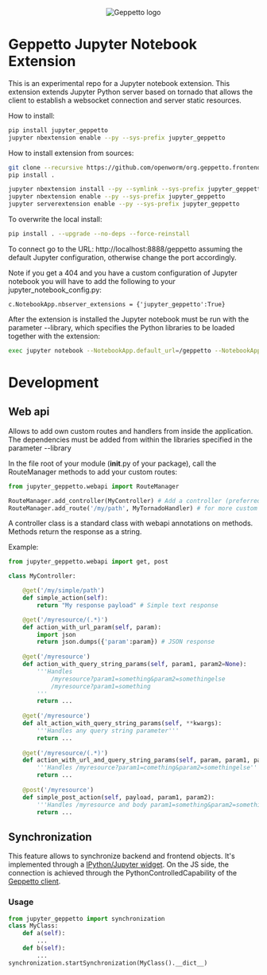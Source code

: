 <p align="center">
  <img src="https://dl.dropboxusercontent.com/u/7538688/geppetto%20logo.png?dl=1" alt="Geppetto logo"/>
</p>

# Geppetto Jupyter Notebook Extension
This is an experimental repo for a Jupyter notebook extension. This extension extends Jupyter Python server based on tornado that allows the client to establish a websocket connection and server static resources.

How to install:
```bash
pip install jupyter_geppetto
jupyter nbextension enable --py --sys-prefix jupyter_geppetto
```

How to install extension from sources:
```bash
git clone --recursive https://github.com/openworm/org.geppetto.frontend.jupyter.git
pip install .

jupyter nbextension install --py --symlink --sys-prefix jupyter_geppetto
jupyter nbextension enable --py --sys-prefix jupyter_geppetto
jupyter serverextension enable --py --sys-prefix jupyter_geppetto
```
To overwrite the local install:
```bash
pip install . --upgrade --no-deps --force-reinstall
```

To connect go to the URL:
http://localhost:8888/geppetto
assuming the default Jupyter configuration, otherwise change the port accordingly.

Note if you get a 404 and you have a custom configuration of Jupyter notebook you will have to add the following to your jupyter_notebook_config.py:
```
c.NotebookApp.nbserver_extensions = {'jupyter_geppetto':True}
```

After the extension is installed the Jupyter notebook must be run with the parameter --library, which specifies the 
Python libraries to be loaded together with the extension:
```bash
exec jupyter notebook --NotebookApp.default_url=/geppetto --NotebookApp.token='' --library=nwb_explore
```


# Development 
## Web api
Allows to add own custom routes and handlers from inside the application.
The dependencies must be added from within the libraries specified in the parameter --library

In the file root of your module (__init__.py of your package), call the RouteManager methods to add your custom routes:
```python
from jupyter_geppetto.webapi import RouteManager

RouteManager.add_controller(MyController) # Add a controller (preferred way for http requests)
RouteManager.add_route('/my/path', MyTornadoHandler) # for more custom control
```

A controller class is a standard class with webapi annotations on methods.
Methods return the response as a string.

Example:
```python
from jupyter_geppetto.webapi import get, post

class MyController:

    @get('/my/simple/path')
    def simple_action(self):
        return "My response payload" # Simple text response

    @get('/myresource/(.*)')
    def action_with_url_param(self, param):
        import json
        return json.dumps({'param':param}) # JSON response
    
    @get('/myresource')
    def action_with_query_string_params(self, param1, param2=None):
        '''Handles 
            /myresource?param1=something&param2=somethingelse
            /myresource?param1=something
        '''
        return ...   
    
    @get('/myresource')
    def alt_action_with_query_string_params(self, **kwargs):
        '''Handles any query string parameter'''
        return ...   
        
    @get('/myresource/(.*)')
    def action_with_url_and_query_string_params(self, param, param1, param2):
        '''Handles /myresource?param1=comething&param2=somethingelse'''
        return ... 
        
    @post('/myresource')
    def simple_post_action(self, payload, param1, param2):
        '''Handles /myresource and body param1=something&param2=somethingelse'''
        return ... 
```
## Synchronization
This feature allows to synchronize backend and frontend objects.
It's implemented through a [IPython/Jupyter widget](https://ipywidgets.readthedocs.io/en/stable/examples/Widget%20Basics.html).
On the JS side, the connection is achieved through the PythonControlledCapability of the [Geppetto client](https://github.com/openworm/geppetto-client/).

 
### Usage
```python
from jupyter_geppetto import synchronization
class MyClass:
    def a(self):
        ...
    def b(self):
        ...
synchronization.startSynchronization(MyClass().__dict__)

```
